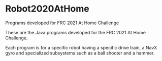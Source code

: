 # Robot2020AtHome
Programs developed for FRC 2021 At Home Challenge

These are the Java programs developed for the FRC 2021 At Home Challenge.

Each program is for a specific robot having a specific drive train,
a NavX gyro and specialized subsystems such as a ball shooter and
a hammer.
